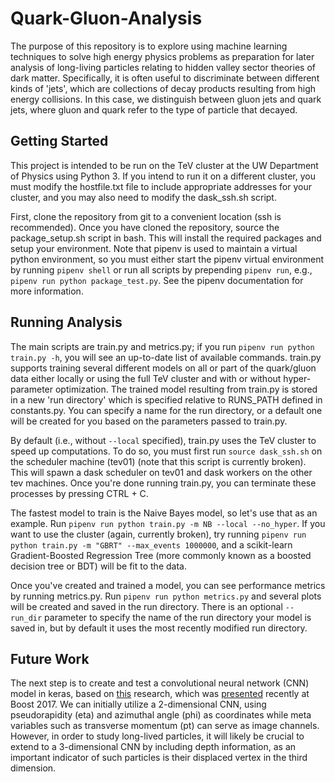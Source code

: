 # Quark-Gluon-Analysis
The purpose of this repository is to explore using machine learning techniques to solve high energy physics problems as preparation for later analysis of long-living particles relating to hidden valley sector theories of dark matter. Specifically, it is often useful to discriminate between different kinds of 'jets', which are collections of decay products resulting from high energy collisions. In this case, we distinguish between gluon jets and quark jets, where gluon and quark refer to the type of particle that decayed.

## Getting Started
This project is intended to be run on the TeV cluster at the UW Department of Physics using Python 3. If you intend to run it on a different cluster, you must modify the hostfile.txt file to include appropriate addresses for your cluster, and you may also need to modify the dask_ssh.sh script. 

First, clone the repository from git to a convenient location (ssh is recommended). Once you have cloned the repository, source the package_setup.sh script in bash. This will install the required packages and setup your environment. Note that pipenv is used to maintain a virtual python environment, so you must either start the pipenv virtual environment by running `pipenv shell` or run all scripts by prepending `pipenv run`, e.g., `pipenv run python package_test.py`. See the pipenv documentation for more information.

## Running Analysis
The main scripts are train.py and metrics.py; if you run `pipenv run python train.py -h`, you will see an up-to-date list of available commands. train.py supports training several different models on all or part of the quark/gluon data either locally or using the full TeV cluster and with or without hyper-parameter optimization. The trained model resulting from train.py is stored in a new 'run directory' which is specified relative to RUNS_PATH defined in constants.py. You can specify a name for the run directory, or a default one will be created for you based on the parameters passed to train.py.

By default (i.e., without `--local` specified), train.py uses the TeV cluster to speed up computations. To do so, you must first run `source dask_ssh.sh` on the scheduler machine (tev01) (note that this script is currently broken). This will spawn a dask scheduler on tev01 and dask workers on the other tev machines. Once you're done running train.py, you can terminate these processes by pressing CTRL + C.

The fastest model to train is the Naive Bayes model, so let's use that as an example. Run `pipenv run python train.py -m NB --local --no_hyper`. If you want to use the cluster (again, currently broken), try running `pipenv run python train.py -m "GBRT" --max_events 1000000`, and a scikit-learn Gradient-Boosted Regression Tree (more commonly known as a boosted decision tree or BDT) will be fit to the data. 

Once you've created and trained a model, you can see performance metrics by running metrics.py. Run `pipenv run python metrics.py` and several plots will be created and saved in the run directory. There is an optional `--run_dir` parameter to specify the name of the run directory your model is saved in, but by default it uses the most recently modified run directory.

## Future Work
The next step is to create and test a convolutional neural network (CNN) model in keras, based on [this](https://arxiv.org/pdf/1612.01551.pdf) research, which was [presented](https://indico.cern.ch/event/579660/contributions/2582125/attachments/1494989/2325705/ptk_boost_2017.pdf) recently at Boost 2017. We can initially utilize a 2-dimensional CNN, using pseudorapidity (eta) and azimuthal angle (phi) as coordinates while meta variables such as transverse momentum (pt) can serve as image channels. However, in order to study long-lived particles, it will likely be crucial to extend to a 3-dimensional CNN by including depth information, as an important indicator of such particles is their displaced vertex in the third dimension.
